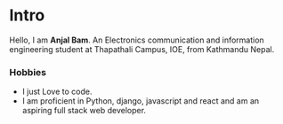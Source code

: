 # Intro

Hello, I am <strong>Anjal Bam</strong>. An Electronics communication and information engineering student at Thapathali Campus, IOE, from Kathmandu Nepal.

### Hobbies

- I just Love to code.
- I am proficient in Python, django, javascript and react and am an aspiring full stack web developer.
